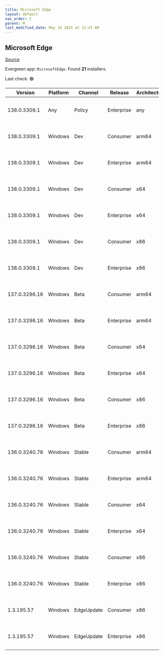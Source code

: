 ```yaml
---
title: Microsoft Edge
layout: default
nav_order: 2
parent: M
last_modified_date: May 16 2025 at 12:47 AM
---
```


## Microsoft Edge

[Source](https://www.microsoft.com/edge)

Evergreen app: `MicrosoftEdge`. Found **21** installers.

Last check: 🟢

| Version       | Platform | Channel    | Release    | Architecture | Hash                                                             | URI                                                                                                                                                                                                                                                                                                                      |
| ------------- | -------- | ---------- | ---------- | ------------ | ---------------------------------------------------------------- | ------------------------------------------------------------------------------------------------------------------------------------------------------------------------------------------------------------------------------------------------------------------------------------------------------------------------ |
| 138.0.3309.1  | Any      | Policy     | Enterprise | any          | 4EB41F4B0AE9C1AD32C24A6BBE6E00F974E6D455F585E18F44AEA6E1003D883F | [https://msedge.sf.dl.delivery.mp.microsoft.com/filestreamingservice/files/76863e97-3d3e-4efe-9261-740dd26fd510/MicrosoftEdgePolicyTemplates.cab](https://msedge.sf.dl.delivery.mp.microsoft.com/filestreamingservice/files/76863e97-3d3e-4efe-9261-740dd26fd510/MicrosoftEdgePolicyTemplates.cab)                       |
| 138.0.3309.1  | Windows  | Dev        | Consumer   | arm64        | 652969E598093EDE0D39B29005B2EE081BC2EFB23C46E4755329DE7F1F801CC2 | [https://msedge.sf.dl.delivery.mp.microsoft.com/filestreamingservice/files/fd53d2b3-80f9-4a85-aa3c-27ac7b136c66/MicrosoftEdgeDevEnterpriseARM64.msi](https://msedge.sf.dl.delivery.mp.microsoft.com/filestreamingservice/files/fd53d2b3-80f9-4a85-aa3c-27ac7b136c66/MicrosoftEdgeDevEnterpriseARM64.msi)                 |
| 138.0.3309.1  | Windows  | Dev        | Enterprise | arm64        | 652969E598093EDE0D39B29005B2EE081BC2EFB23C46E4755329DE7F1F801CC2 | [https://msedge.sf.dl.delivery.mp.microsoft.com/filestreamingservice/files/fd53d2b3-80f9-4a85-aa3c-27ac7b136c66/MicrosoftEdgeDevEnterpriseARM64.msi](https://msedge.sf.dl.delivery.mp.microsoft.com/filestreamingservice/files/fd53d2b3-80f9-4a85-aa3c-27ac7b136c66/MicrosoftEdgeDevEnterpriseARM64.msi)                 |
| 138.0.3309.1  | Windows  | Dev        | Consumer   | x64          | 84B3BD7A84403745369B6D68F1E76DB8CDF54E99B3DE99A38DD7C7CFB98F0226 | [https://msedge.sf.dl.delivery.mp.microsoft.com/filestreamingservice/files/b85745a7-49c9-49ba-99a8-6ad6fd7438b9/MicrosoftEdgeDevEnterpriseX64.msi](https://msedge.sf.dl.delivery.mp.microsoft.com/filestreamingservice/files/b85745a7-49c9-49ba-99a8-6ad6fd7438b9/MicrosoftEdgeDevEnterpriseX64.msi)                     |
| 138.0.3309.1  | Windows  | Dev        | Enterprise | x64          | 84B3BD7A84403745369B6D68F1E76DB8CDF54E99B3DE99A38DD7C7CFB98F0226 | [https://msedge.sf.dl.delivery.mp.microsoft.com/filestreamingservice/files/b85745a7-49c9-49ba-99a8-6ad6fd7438b9/MicrosoftEdgeDevEnterpriseX64.msi](https://msedge.sf.dl.delivery.mp.microsoft.com/filestreamingservice/files/b85745a7-49c9-49ba-99a8-6ad6fd7438b9/MicrosoftEdgeDevEnterpriseX64.msi)                     |
| 138.0.3309.1  | Windows  | Dev        | Consumer   | x86          | A5179546FF90C2241C736C75A9795FB2A9A3BF7899886D42B639B5D10646779C | [https://msedge.sf.dl.delivery.mp.microsoft.com/filestreamingservice/files/9d6dc038-c07d-4c97-ab43-d39b375c2a68/MicrosoftEdgeDevEnterpriseX86.msi](https://msedge.sf.dl.delivery.mp.microsoft.com/filestreamingservice/files/9d6dc038-c07d-4c97-ab43-d39b375c2a68/MicrosoftEdgeDevEnterpriseX86.msi)                     |
| 138.0.3309.1  | Windows  | Dev        | Enterprise | x86          | A5179546FF90C2241C736C75A9795FB2A9A3BF7899886D42B639B5D10646779C | [https://msedge.sf.dl.delivery.mp.microsoft.com/filestreamingservice/files/9d6dc038-c07d-4c97-ab43-d39b375c2a68/MicrosoftEdgeDevEnterpriseX86.msi](https://msedge.sf.dl.delivery.mp.microsoft.com/filestreamingservice/files/9d6dc038-c07d-4c97-ab43-d39b375c2a68/MicrosoftEdgeDevEnterpriseX86.msi)                     |
| 137.0.3296.16 | Windows  | Beta       | Consumer   | arm64        | CCD3F4E18CC8F68CD77FDF4E71EB200391DD2BF608B9A8C3580611E3E0C1C647 | [https://msedge.sf.dl.delivery.mp.microsoft.com/filestreamingservice/files/826649b0-a31d-4957-8e66-7b5bfaa859d3/MicrosoftEdgeBetaEnterpriseARM64.msi](https://msedge.sf.dl.delivery.mp.microsoft.com/filestreamingservice/files/826649b0-a31d-4957-8e66-7b5bfaa859d3/MicrosoftEdgeBetaEnterpriseARM64.msi)               |
| 137.0.3296.16 | Windows  | Beta       | Enterprise | arm64        | CCD3F4E18CC8F68CD77FDF4E71EB200391DD2BF608B9A8C3580611E3E0C1C647 | [https://msedge.sf.dl.delivery.mp.microsoft.com/filestreamingservice/files/826649b0-a31d-4957-8e66-7b5bfaa859d3/MicrosoftEdgeBetaEnterpriseARM64.msi](https://msedge.sf.dl.delivery.mp.microsoft.com/filestreamingservice/files/826649b0-a31d-4957-8e66-7b5bfaa859d3/MicrosoftEdgeBetaEnterpriseARM64.msi)               |
| 137.0.3296.16 | Windows  | Beta       | Consumer   | x64          | 14634296FDE09F980A9EDE5A37C69A46008285D655817956A71DCE02F56B0B8A | [https://msedge.sf.dl.delivery.mp.microsoft.com/filestreamingservice/files/ba881686-baa8-4686-8d40-d921554c9136/MicrosoftEdgeBetaEnterpriseX64.msi](https://msedge.sf.dl.delivery.mp.microsoft.com/filestreamingservice/files/ba881686-baa8-4686-8d40-d921554c9136/MicrosoftEdgeBetaEnterpriseX64.msi)                   |
| 137.0.3296.16 | Windows  | Beta       | Enterprise | x64          | 14634296FDE09F980A9EDE5A37C69A46008285D655817956A71DCE02F56B0B8A | [https://msedge.sf.dl.delivery.mp.microsoft.com/filestreamingservice/files/ba881686-baa8-4686-8d40-d921554c9136/MicrosoftEdgeBetaEnterpriseX64.msi](https://msedge.sf.dl.delivery.mp.microsoft.com/filestreamingservice/files/ba881686-baa8-4686-8d40-d921554c9136/MicrosoftEdgeBetaEnterpriseX64.msi)                   |
| 137.0.3296.16 | Windows  | Beta       | Consumer   | x86          | B784F6DE9B72E2FA2142B6FC9B0873036A02A33133343C937C6226125F057F92 | [https://msedge.sf.dl.delivery.mp.microsoft.com/filestreamingservice/files/d3cad021-256b-4866-8472-531b6426089a/MicrosoftEdgeBetaEnterpriseX86.msi](https://msedge.sf.dl.delivery.mp.microsoft.com/filestreamingservice/files/d3cad021-256b-4866-8472-531b6426089a/MicrosoftEdgeBetaEnterpriseX86.msi)                   |
| 137.0.3296.16 | Windows  | Beta       | Enterprise | x86          | B784F6DE9B72E2FA2142B6FC9B0873036A02A33133343C937C6226125F057F92 | [https://msedge.sf.dl.delivery.mp.microsoft.com/filestreamingservice/files/d3cad021-256b-4866-8472-531b6426089a/MicrosoftEdgeBetaEnterpriseX86.msi](https://msedge.sf.dl.delivery.mp.microsoft.com/filestreamingservice/files/d3cad021-256b-4866-8472-531b6426089a/MicrosoftEdgeBetaEnterpriseX86.msi)                   |
| 136.0.3240.76 | Windows  | Stable     | Consumer   | arm64        | E7A9AF45169AC12D5CCFD9F4525C06E052D9A5DE69FA7C434D507F387093914C | [https://msedge.sf.dl.delivery.mp.microsoft.com/filestreamingservice/files/0b0f7fd3-d41b-4f3a-a615-b3ce659ec82f/MicrosoftEdgeEnterpriseARM64.msi](https://msedge.sf.dl.delivery.mp.microsoft.com/filestreamingservice/files/0b0f7fd3-d41b-4f3a-a615-b3ce659ec82f/MicrosoftEdgeEnterpriseARM64.msi)                       |
| 136.0.3240.76 | Windows  | Stable     | Enterprise | arm64        | E7A9AF45169AC12D5CCFD9F4525C06E052D9A5DE69FA7C434D507F387093914C | [https://msedge.sf.dl.delivery.mp.microsoft.com/filestreamingservice/files/0b0f7fd3-d41b-4f3a-a615-b3ce659ec82f/MicrosoftEdgeEnterpriseARM64.msi](https://msedge.sf.dl.delivery.mp.microsoft.com/filestreamingservice/files/0b0f7fd3-d41b-4f3a-a615-b3ce659ec82f/MicrosoftEdgeEnterpriseARM64.msi)                       |
| 136.0.3240.76 | Windows  | Stable     | Consumer   | x64          | 3FCBE14FE37A7C3C9D41958782FB87945D5CE04A4E5A0FFB0BB17217560C866E | [https://msedge.sf.dl.delivery.mp.microsoft.com/filestreamingservice/files/79c5e893-f4f8-4c4b-87fe-85e97d023d1f/MicrosoftEdgeEnterpriseX64.msi](https://msedge.sf.dl.delivery.mp.microsoft.com/filestreamingservice/files/79c5e893-f4f8-4c4b-87fe-85e97d023d1f/MicrosoftEdgeEnterpriseX64.msi)                           |
| 136.0.3240.76 | Windows  | Stable     | Enterprise | x64          | 3FCBE14FE37A7C3C9D41958782FB87945D5CE04A4E5A0FFB0BB17217560C866E | [https://msedge.sf.dl.delivery.mp.microsoft.com/filestreamingservice/files/79c5e893-f4f8-4c4b-87fe-85e97d023d1f/MicrosoftEdgeEnterpriseX64.msi](https://msedge.sf.dl.delivery.mp.microsoft.com/filestreamingservice/files/79c5e893-f4f8-4c4b-87fe-85e97d023d1f/MicrosoftEdgeEnterpriseX64.msi)                           |
| 136.0.3240.76 | Windows  | Stable     | Consumer   | x86          | B5124B228BD9FB9D4690E9FD5BFEDF7702F5D1325C2F80E7997E850FBA78A646 | [https://msedge.sf.dl.delivery.mp.microsoft.com/filestreamingservice/files/d53ddd75-16f1-4369-88e9-f4338283af8f/MicrosoftEdgeEnterpriseX86.msi](https://msedge.sf.dl.delivery.mp.microsoft.com/filestreamingservice/files/d53ddd75-16f1-4369-88e9-f4338283af8f/MicrosoftEdgeEnterpriseX86.msi)                           |
| 136.0.3240.76 | Windows  | Stable     | Enterprise | x86          | B5124B228BD9FB9D4690E9FD5BFEDF7702F5D1325C2F80E7997E850FBA78A646 | [https://msedge.sf.dl.delivery.mp.microsoft.com/filestreamingservice/files/d53ddd75-16f1-4369-88e9-f4338283af8f/MicrosoftEdgeEnterpriseX86.msi](https://msedge.sf.dl.delivery.mp.microsoft.com/filestreamingservice/files/d53ddd75-16f1-4369-88e9-f4338283af8f/MicrosoftEdgeEnterpriseX86.msi)                           |
| 1.3.195.57    | Windows  | EdgeUpdate | Consumer   | x86          | 2C04CCDEEF820995ABE97997BC46004A923A6F10CCCB701C1F71965E8743FE89 | [https://msedge.sf.dl.delivery.mp.microsoft.com/filestreamingservice/files/31d009b8-4345-4a07-baca-f5aba2083bad/MicrosoftEdgeUpdateSetup_X86_1.3.195.57.exe](https://msedge.sf.dl.delivery.mp.microsoft.com/filestreamingservice/files/31d009b8-4345-4a07-baca-f5aba2083bad/MicrosoftEdgeUpdateSetup_X86_1.3.195.57.exe) |
| 1.3.195.57    | Windows  | EdgeUpdate | Enterprise | x86          | 2C04CCDEEF820995ABE97997BC46004A923A6F10CCCB701C1F71965E8743FE89 | [https://msedge.sf.dl.delivery.mp.microsoft.com/filestreamingservice/files/31d009b8-4345-4a07-baca-f5aba2083bad/MicrosoftEdgeUpdateSetup_X86_1.3.195.57.exe](https://msedge.sf.dl.delivery.mp.microsoft.com/filestreamingservice/files/31d009b8-4345-4a07-baca-f5aba2083bad/MicrosoftEdgeUpdateSetup_X86_1.3.195.57.exe) |
